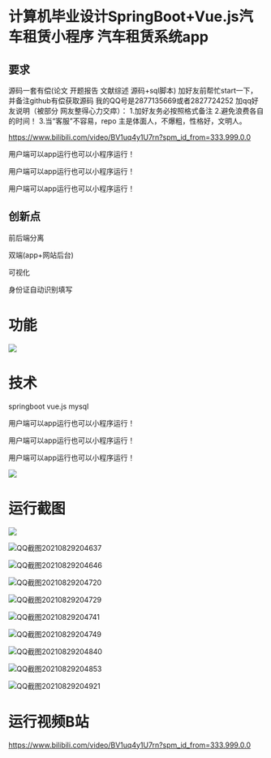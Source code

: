 # 计算机毕业设计SpringBoot+Vue.js汽车租赁小程序 汽车租赁系统app

## 要求
源码一套有偿(论文 开题报告  文献综述  源码+sql脚本)
加好友前帮忙start一下，并备注github有偿获取源码
我的QQ号是2877135669或者2827724252
加qq好友说明（被部分 网友整得心力交瘁）：
    1.加好友务必按照格式备注
    2.避免浪费各自的时间！
    3.当“客服”不容易，repo 主是体面人，不爆粗，性格好，文明人。

https://www.bilibili.com/video/BV1uq4y1U7rn?spm_id_from=333.999.0.0

用户端可以app运行也可以小程序运行！

用户端可以app运行也可以小程序运行！

用户端可以app运行也可以小程序运行！



## 创新点

前后端分离

双端(app+网站后台)

可视化

身份证自动识别填写



# 功能

![](图片2.png)

# 技术

springboot vue.js mysql

用户端可以app运行也可以小程序运行！

用户端可以app运行也可以小程序运行！

用户端可以app运行也可以小程序运行！	

![](图片1.png)

# 运行截图



![](QQ截图20210829203944.png)

![QQ截图20210829204637](QQ截图20210829204637.png)

![QQ截图20210829204646](QQ截图20210829204646.png)

![QQ截图20210829204720](QQ截图20210829204720.png)

![QQ截图20210829204729](QQ截图20210829204729.png)

![QQ截图20210829204741](QQ截图20210829204741.png)

![QQ截图20210829204749](QQ截图20210829204749.png)

![QQ截图20210829204840](QQ截图20210829204840.png)

![QQ截图20210829204853](QQ截图20210829204853.png)

![QQ截图20210829204921](QQ截图20210829204921.png)



# 运行视频B站
https://www.bilibili.com/video/BV1uq4y1U7rn?spm_id_from=333.999.0.0






